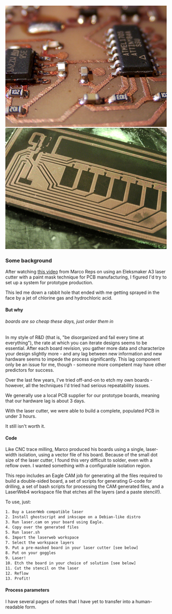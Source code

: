 ![Test 1](/test_1.jpg)
![Test 2](/test_2.jpg)

### Some background

After watching [this video](https://www.youtube.com/watch?v=1hFNj86L7sk) from Marco Reps on using an Eleksmaker A3 laser cutter with a paint mask technique for PCB manufacturing, I figured I'd try to set up a system for prototype production.

This led me down a rabbit hole that ended with me getting sprayed in the face by a jet of chlorine gas and hydrochloric acid.

#### But why

###### boards are so cheap these days, just order them in

In my style of R&D (that is, "be disorganized and fail every time at everything"), the rate at which you can iterate designs seems to be essential. After each board revision, you gather more data and characterize your design slightly more - and any lag between new information and new hardware seems to impede the process significantly. This lag component only be an issue for me, though - someone more competent may have other predictors for success.

Over the last few years, I've tried off-and-on to etch my own boards - however, all the techniques I'd tried had serious repeatability issues. 

We generally use a local PCB supplier for our prototype boards, meaning that our hardware lag is about 3 days.

With the laser cutter, we were able to build a complete, populated PCB in under 3 hours.

It still isn't worth it.

#### Code

Like CNC trace milling, Marco produced his boards using a single, laser-width isolation, using a vector file of his board. Because of the small dot size of the laser cutter, I found this very difficult to solder, even with a reflow oven. I wanted something with a configurable isolation region.

This repo includes an Eagle CAM job for generating all the files required to build a double-sided board, a set of scripts for generating G-code for drilling, a set of bash scripts for processing the CAM generated files, and a LaserWeb4 workspace file that etches all the layers (and a paste stencil!).

To use, just:

	1. Buy a LaserWeb compatible laser
	2. Install ghostscript and inkscape on a Debian-like distro
	3. Run laser.cam on your board using Eagle.
	4. Copy over the generated files
	5. Run laser.sh
	6. Import the laserweb workspace
	7. Select the workspace layers
	9. Put a pre-masked board in your laser cutter [see below]
	8. Put on your goggles
	9. Laser!
	10. Etch the board in your choice of solution [see below]
	11. Cut the stencil on the laser
	12. Reflow
	13. Profit!


#### Process parameters

I have several pages of notes that I have yet to transfer into a human-readable form.





